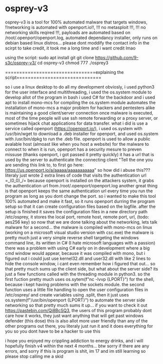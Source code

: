 # osprey-v3
osprey-v3 is a tool for 100% automated malware that targets windows, !!networking is automated with openport.io!!, !!! no metasploit !!!, !!! no networking skills reqired !!!, payloads are automated based on /root/.openport/openport.log, automated dependancy installer, only runs on debian based linux distros... please dont moddify the contact info in the scirpt to take credit, it took me a long time and i want credit lmao


using the script:
    sudo apt install git
    git clone https://github.com/9-s3c/osprey-v3/
    cd osprey-v3
    chmod 777
    ./osprey3

================================explaining the script==============================



so i use a linux desktop to do all my development obviosly, i used python3 for the user interface and multithreading,
i used the os.system module to develop allot of the program in bash
i used C# for the backdoor and i used apt to install mono-mcs for compiling
the os.system module automates the installation of mono-mcs
a major problem for hackers and pentesters alike is maintaining a good client/server connection once malware is executed,
most of the time people will use ssh remote forwarding or a proxy server, or sometimes hijack chat applications for data transfer.
what i did is use a service called openport (https://openport.io/), i used os.system with /usr/bin/wget to download a .deb installer for openport,
and used os.system with /usr/bin/dpkg to run the .deb file.
openport is used to allow a public avalable host (almoast like when you host a website) for the malware to connect to when it is run,
openport has a security mesure to preven missuse (thanks openport, i got passed it pretty quickly)
it has a url that is used by the server to authenticate the connecting client "Tell the one you are sending this link to, to first go here: https://us.openport.io/a/aaaaa/aaaaaaaaaaa"
so how did i abuse this???
literaly just wrote 2 extra lines of code that visits the authentication url =\_(0_0)_/=
because openport is installed on the attackers system, it grabs the authentication url from /root/.openport/openport.log
another great thing is that openport keeps the same authentication url every time you run the program as long as you dont change the port.
so i wanted to make this tool 100% automated and make it fast, so it runs openport durring the program setup so that it can create configuration files based on the logfile.
after the setup is finished it saves the configuration files in a new directory path /etc/osprey, it stores the local port, remote host, remote port, url, (todo: aes256 key)
so now that we are done talking about the networking, lets talk malware for a second...
the malware is compiled with mono-mcs on linux (working on a microsoft visual studio version with csc.exe)
the malware is pretty much just a very simple reverse shell targeting the windows command line, its written in C# (I hate microsoft languages with a passion)
there was a problem with using C# early on in development where a big cmd window would appear, because it was compiled with mono,
but i figured out i could just use kernel32.dll and user32.dll with like 2 lines to hide the console window, i cant even remember how i figured that out...
so that pretty much sums up the client side, but what about the server side?
its just a fiew functions called with the threading module in python3.
so the first fuction pretty much uses os.sytem(f"nc -lvvp {LPORT}") for the shell, because i kept having problems with the sockets module.
the second function uses a little file handling to open the user configuration files in /etc/osprey/ and create variables using <variable name>.split,
then it just uses os.system(f"/usr/bin/openport {LPORT}") to automate the server side networking
so that pretty much sums it up... if you want to check it out https://pastebin.com/Qi8BcSQ3,
the users of this program probably dont care how it works, they just want anything that will get past windows defender (this dose)
this is also allot more user friendly than any of the other programs out there, you literaly just run it and it does everything for you so you dont have to be a hacker to use this

i hope you enjoyed my crippling addiction to energy drinks, and i will hopefully finish v4 within the next 4 months...
btw sorry if there are any errors, and sorry if this is program is shit, im 17 and im still learning so please stop calling me a skid
